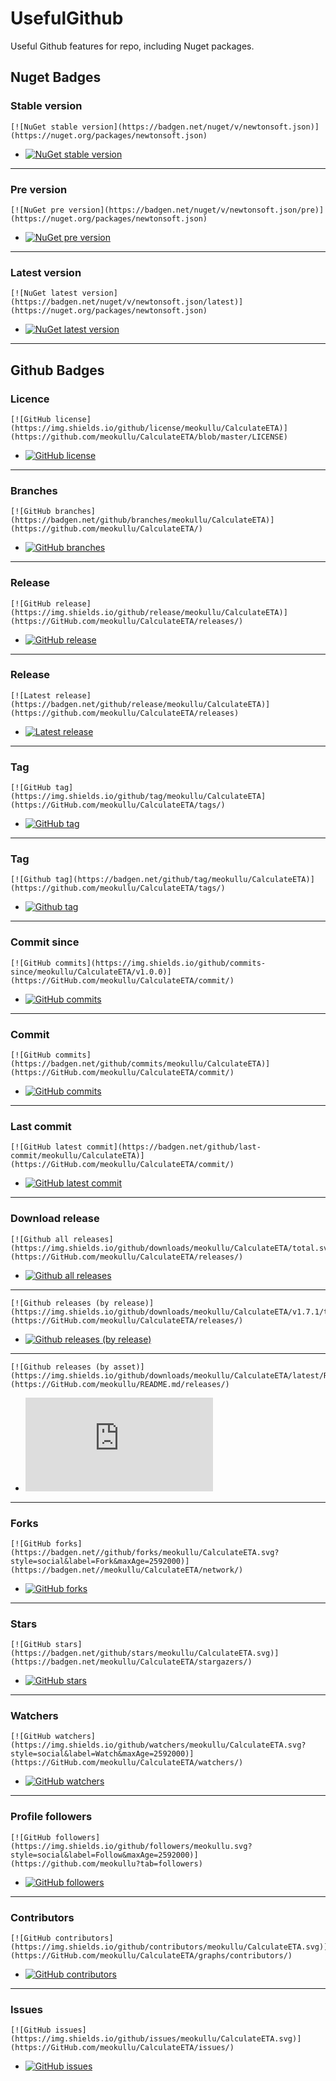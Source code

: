 # UsefulGithub
Useful Github features for repo, including Nuget packages.

## Nuget Badges

### Stable version
```
[![NuGet stable version](https://badgen.net/nuget/v/newtonsoft.json)](https://nuget.org/packages/newtonsoft.json)
```

* [![NuGet stable version](https://badgen.net/nuget/v/CalculateETA)](https://nuget.org/packages/CalculateETA)
***

### Pre version

```
[![NuGet pre version](https://badgen.net/nuget/v/newtonsoft.json/pre)](https://nuget.org/packages/newtonsoft.json)
```

* [![NuGet pre version](https://badgen.net/nuget/v/CalculateETA/pre)](https://nuget.org/packages/CalculateETA)
***

 ### Latest version

```
[![NuGet latest version](https://badgen.net/nuget/v/newtonsoft.json/latest)](https://nuget.org/packages/newtonsoft.json)
```
* [![NuGet latest version](https://badgen.net/nuget/v/CalculateETA/latest)](https://nuget.org/packages/CalculateETA)
***

## Github Badges

### Licence
```
[![GitHub license](https://img.shields.io/github/license/meokullu/CalculateETA)](https://github.com/meokullu/CalculateETA/blob/master/LICENSE)
```

* [![GitHub license](https://img.shields.io/github/license/meokullu/CalculateETA)](https://github.com/meokullu/CalculateETA/blob/master/LICENSE)
***

### Branches

```
[![GitHub branches](https://badgen.net/github/branches/meokullu/CalculateETA)](https://github.com/meokullu/CalculateETA/)
```
* [![GitHub branches](https://badgen.net/github/branches/meokullu/CalculateETA)](https://github.com/meokullu/CalculateETA)
***

### Release
```
[![GitHub release](https://img.shields.io/github/release/meokullu/CalculateETA)](https://GitHub.com/meokullu/CalculateETA/releases/)
```
* [![GitHub release](https://img.shields.io/github/release/meokullu/CalculateETA)](https://GitHub.com/meokullu/CalculateETA/releases/)
***

### Release
```
[![Latest release](https://badgen.net/github/release/meokullu/CalculateETA)](https://github.com/meokullu/CalculateETA/releases)
```
* [![Latest release](https://badgen.net/github/release/meokullu/CalculateETA)](https://github.com/meokullu/CalculateETA/releases)
***

### Tag
```
[![GitHub tag](https://img.shields.io/github/tag/meokullu/CalculateETA](https://GitHub.com/meokullu/CalculateETA/tags/)
```
* [![GitHub tag](https://img.shields.io/github/tag/meokullu/CalculateETA)](https://GitHub.com/meokullu/CalculateETA/tags/)
***

### Tag
```
[![Github tag](https://badgen.net/github/tag/meokullu/CalculateETA)](https://github.com/meokullu/CalculateETA/tags/)
```
* [![Github tag](https://badgen.net/github/tag/meokullu/CalculateETA)](https://github.com/meokullu/CalculateETA/tags/)
***

### Commit since
```
[![GitHub commits](https://img.shields.io/github/commits-since/meokullu/CalculateETA/v1.0.0)](https://GitHub.com/meokullu/CalculateETA/commit/)
```
* [![GitHub commits](https://img.shields.io/github/commits-since/meokullu/CalculateETA/v1.1.0)](https://GitHub.com/meokullu/CalculateETA/commit/)
***

###  Commit
```
[![GitHub commits](https://badgen.net/github/commits/meokullu/CalculateETA)](https://GitHub.com/meokullu/CalculateETA/commit/)
```
* [![GitHub commits](https://badgen.net/github/commits/meokullu/CalculateETA)](https://GitHub.com/meokullu/CalculateETA/commit/)
***

### Last commit
```
[![GitHub latest commit](https://badgen.net/github/last-commit/meokullu/CalculateETA)](https://GitHub.com/meokullu/CalculateETA/commit/)
```
* [![GitHub latest commit](https://badgen.net/github/last-commit/meokullu/CalculateETA)](https://GitHub.com/meokullu/CalculateETA/commit/)
***

### Download release
```
[![Github all releases](https://img.shields.io/github/downloads/meokullu/CalculateETA/total.svg)](https://GitHub.com/meokullu/CalculateETA/releases/)
```
* [![Github all releases](https://img.shields.io/github/downloads/meokullu/CalculateETA/total.svg)](https://GitHub.com/meokullu/CalculateETA/releases/)
***

```
[![Github releases (by release)](https://img.shields.io/github/downloads/meokullu/CalculateETA/v1.7.1/total.svg)](https://GitHub.com/meokullu/CalculateETA/releases/)
```
* [![Github releases (by release)](https://img.shields.io/github/downloads/meokullu/CalculateETA/v1.7.1/total.svg)](https://GitHub.com/meokullu/CalculateETA/releases/)
***

```
[![Github releases (by asset)](https://img.shields.io/github/downloads/meokullu/CalculateETA/latest/README.md)](https://GitHub.com/meokullu/README.md/releases/)
```
* [![Github releases (by asset)](https://img.shields.io/github/downloads/meokullu/CalculateETA/latest/README.md)](https://GitHub.com/meokullu/CalculateETA/releases/)
***

### Forks
```
[![GitHub forks](https://badgen.net//github/forks/meokullu/CalculateETA.svg?style=social&label=Fork&maxAge=2592000)](https://badgen.net//meokullu/CalculateETA/network/)
```
* [![GitHub forks](https://badgen.net/github/forks/meokullu/CalculateETA/)](https://GitHub.com/meokullu/CalculateETA/network/)
***

### Stars
```
[![GitHub stars](https://badgen.net/github/stars/meokullu/CalculateETA.svg)](https://badgen.net/meokullu/CalculateETA/stargazers/)
```
* [![GitHub stars](https://badgen.net/github/stars/meokullu/CalculateETA)](https://badgen.net/meokullu/CalculateETA/stargazers/)
***

### Watchers
```
[![GitHub watchers](https://img.shields.io/github/watchers/meokullu/CalculateETA.svg?style=social&label=Watch&maxAge=2592000)](https://GitHub.com/meokullu/CalculateETA/watchers/)
```
* [![GitHub watchers](https://img.shields.io/github/watchers/meokullu/CalculateETA.svg?style=social&label=Watch&maxAge=2592000)](https://GitHub.com/meokullu/CalculateETA/watchers/)
***

### Profile followers
```
[![GitHub followers](https://img.shields.io/github/followers/meokullu.svg?style=social&label=Follow&maxAge=2592000)](https://github.com/meokullu?tab=followers)
```
* [![GitHub followers](https://img.shields.io/github/followers/meokullu.svg?style=social&label=Follow&maxAge=2592000)](https://github.com/meokullu?tab=followers)
***

### Contributors
```
[![GitHub contributors](https://img.shields.io/github/contributors/meokullu/CalculateETA.svg)](https://GitHub.com/meokullu/CalculateETA/graphs/contributors/)
```
* [![GitHub contributors](https://img.shields.io/github/contributors/meokullu/CalculateETA.svg)](https://GitHub.com/meokullu/CalculateETA/graphs/contributors/)
***

### Issues
```
[![GitHub issues](https://img.shields.io/github/issues/meokullu/CalculateETA.svg)](https://GitHub.com/meokullu/CalculateETA/issues/)
```
* [![GitHub issues](https://img.shields.io/github/issues/meokullu/CalculateETA.svg)](https://GitHub.com/meokullu/CalculateETA/issues/)
